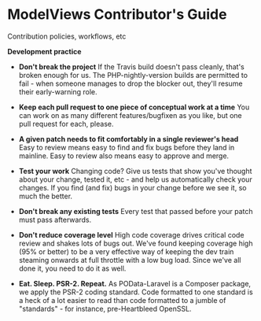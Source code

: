 # ModelViews Contributor's Guide

Contribution policies, workflows, etc

**Development practice**

* **Don't break the project**
If the Travis build doesn't pass cleanly, that's broken enough for us.
The PHP-nightly-version builds are permitted to fail - when someone manages
to drop the blocker out, they'll resume their early-warning role.

* **Keep each pull request to one piece of conceptual work at a time**
You can work on as many different features/bugfixen as you like, but one
pull request for each, please.

* **A given patch needs to fit comfortably in a single reviewer's head**
Easy to review means easy to find and fix bugs before they land in
mainline.  Easy to review also means easy to approve and merge.

* **Test your work**
Changing code?  Give us tests that show you've thought about your change,
tested it, etc - and help us automatically check your changes.  If you
find (and fix) bugs in your change before we see it, so much the better.

* **Don't break any existing tests**
Every test that passed before your patch must pass afterwards.

* **Don't reduce coverage level**
High code coverage drives critical code review and shakes lots of bugs
out.  We've found keeping coverage high (95% or better) to be a very
effective way of keeping the dev train steaming onwards at full throttle
with a low bug load.  Since we've all done it, you need to do it as well.

* **Eat.  Sleep.  PSR-2.  Repeat.**
As POData-Laravel is a Composer package, we apply the PSR-2 coding
standard.  Code formatted to one standard is a heck of a lot easier to
read than code formatted to a jumble of "standards" - for instance,
pre-Heartbleed OpenSSL.

